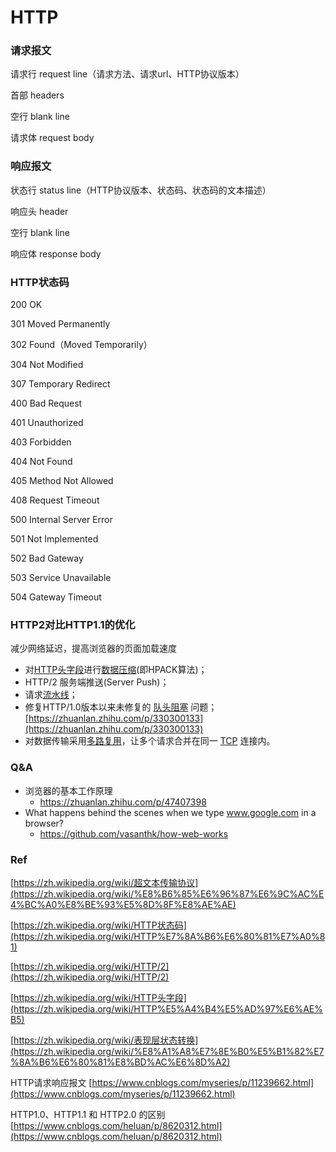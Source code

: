 # HTTP

### 请求报文

请求行 request line（请求方法、请求url、HTTP协议版本）

首部 headers

空行 blank line

请求体 request body

### 响应报文

状态行 status line（HTTP协议版本、状态码、状态码的文本描述）

响应头 header

空行 blank line

响应体 response body

### HTTP状态码

200 OK

301 Moved Permanently

302 Found（Moved Temporarily）

304 Not Modified

307 Temporary Redirect

400 Bad Request

401 Unauthorized

403 Forbidden

404 Not Found

405 Method Not Allowed

408 Request Timeout

500 Internal Server Error

501 Not Implemented

502 Bad Gateway

503 Service Unavailable

504 Gateway Timeout

### HTTP2对比HTTP1.1的优化

减少网络延迟，提高浏览器的页面加载速度

- 对[HTTP头字段](https://zh.wikipedia.org/wiki/HTTP%E5%A4%B4%E5%AD%97%E6%AE%B5)进行[数据压缩](https://zh.wikipedia.org/wiki/%E6%95%B0%E6%8D%AE%E5%8E%8B%E7%BC%A9)(即HPACK算法)；
- HTTP/2 服务端推送(Server Push)；
- 请求[流水线](https://zh.wikipedia.org/wiki/HTTP%E7%AE%A1%E7%B7%9A%E5%8C%96)；
- 修复HTTP/1.0版本以来未修复的 [队头阻塞](https://zh.wikipedia.org/wiki/%E9%98%9F%E5%A4%B4%E9%98%BB%E5%A1%9E) 问题；[https://zhuanlan.zhihu.com/p/330300133](https://zhuanlan.zhihu.com/p/330300133)
- 对数据传输采用[多路复用](https://zh.wikipedia.org/wiki/%E5%A4%9A%E8%B7%AF%E5%A4%8D%E7%94%A8)，让多个请求合并在同一 [TCP](https://zh.wikipedia.org/wiki/TCP) 连接内。

### Q&A
- 浏览器的基本工作原理
  - https://zhuanlan.zhihu.com/p/47407398
- What happens behind the scenes when we type www.google.com in a browser?
  - https://github.com/vasanthk/how-web-works

### Ref

[https://zh.wikipedia.org/wiki/超文本传输协议](https://zh.wikipedia.org/wiki/%E8%B6%85%E6%96%87%E6%9C%AC%E4%BC%A0%E8%BE%93%E5%8D%8F%E8%AE%AE)

[https://zh.wikipedia.org/wiki/HTTP状态码](https://zh.wikipedia.org/wiki/HTTP%E7%8A%B6%E6%80%81%E7%A0%81)

[https://zh.wikipedia.org/wiki/HTTP/2](https://zh.wikipedia.org/wiki/HTTP/2)

[https://zh.wikipedia.org/wiki/HTTP头字段](https://zh.wikipedia.org/wiki/HTTP%E5%A4%B4%E5%AD%97%E6%AE%B5)

[https://zh.wikipedia.org/wiki/表现层状态转换](https://zh.wikipedia.org/wiki/%E8%A1%A8%E7%8E%B0%E5%B1%82%E7%8A%B6%E6%80%81%E8%BD%AC%E6%8D%A2)

HTTP请求响应报文 [https://www.cnblogs.com/myseries/p/11239662.html](https://www.cnblogs.com/myseries/p/11239662.html)

HTTP1.0、HTTP1.1 和 HTTP2.0 的区别 [https://www.cnblogs.com/heluan/p/8620312.html](https://www.cnblogs.com/heluan/p/8620312.html)

